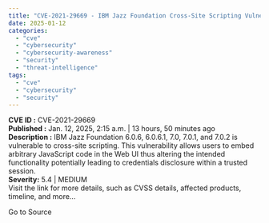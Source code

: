 ```yaml
---
title: "CVE-2021-29669 - IBM Jazz Foundation Cross-Site Scripting Vulnerability"
date: 2025-01-12
categories: 
  - "cve"
  - "cybersecurity"
  - "cybersecurity-awareness"
  - "security"
  - "threat-intelligence"
tags: 
  - "cve"
  - "cybersecurity"
  - "security"
---
```


**CVE ID :** CVE-2021-29669  
**Published :** Jan. 12, 2025, 2:15 a.m. | 13 hours, 50 minutes ago  
**Description :** IBM Jazz Foundation 6.0.6, 6.0.6.1, 7.0, 7.0.1, and 7.0.2 is vulnerable to cross-site scripting. This vulnerability allows users to embed arbitrary JavaScript code in the Web UI thus altering the intended functionality potentially leading to credentials disclosure within a trusted session.  
**Severity:** 5.4 | MEDIUM  
Visit the link for more details, such as CVSS details, affected products, timeline, and more...

Go to Source
